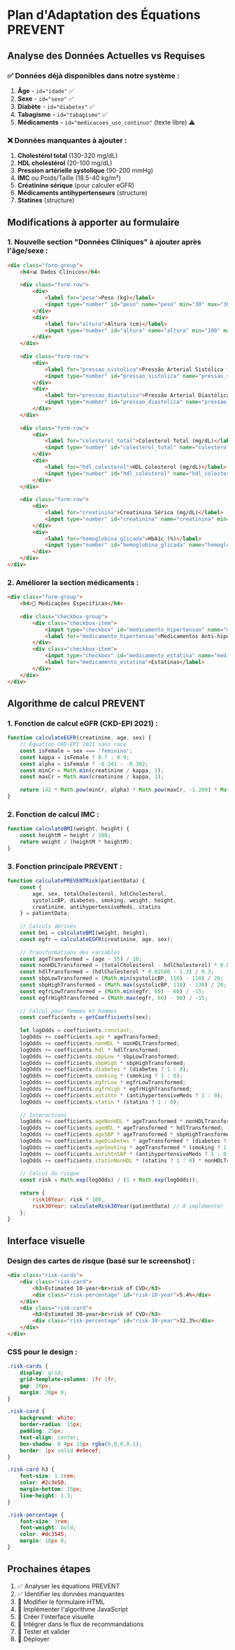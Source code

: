 # Plan d'Adaptation des Équations PREVENT

## Analyse des Données Actuelles vs Requises

### ✅ Données déjà disponibles dans notre système :
1. **Âge** - `id="idade"` ✅
2. **Sexe** - `id="sexo"` ✅
3. **Diabète** - `id="diabetes"` ✅
4. **Tabagisme** - `id="tabagismo"` ✅
5. **Médicaments** - `id="medicacoes_uso_continuo"` (texte libre) ⚠️

### ❌ Données manquantes à ajouter :
1. **Cholestérol total** (130-320 mg/dL)
2. **HDL cholestérol** (20-100 mg/dL)
3. **Pression artérielle systolique** (90-200 mmHg)
4. **IMC** ou Poids/Taille (18.5-40 kg/m²)
5. **Créatinine sérique** (pour calculer eGFR)
6. **Médicaments antihypertenseurs** (structure)
7. **Statines** (structure)

## Modifications à apporter au formulaire

### 1. Nouvelle section "Données Cliniques" à ajouter après l'âge/sexe :

```html
<div class="form-group">
    <h4>📊 Dados Clínicos</h4>
    
    <div class="form-row">
        <div>
            <label for="peso">Peso (kg)</label>
            <input type="number" id="peso" name="peso" min="30" max="300" step="0.1">
        </div>
        <div>
            <label for="altura">Altura (cm)</label>
            <input type="number" id="altura" name="altura" min="100" max="250" step="1">
        </div>
    </div>
    
    <div class="form-row">
        <div>
            <label for="pressao_sistolica">Pressão Arterial Sistólica (mmHg)</label>
            <input type="number" id="pressao_sistolica" name="pressao_sistolica" min="90" max="200">
        </div>
        <div>
            <label for="pressao_diastolica">Pressão Arterial Diastólica (mmHg)</label>
            <input type="number" id="pressao_diastolica" name="pressao_diastolica" min="50" max="120">
        </div>
    </div>
    
    <div class="form-row">
        <div>
            <label for="colesterol_total">Colesterol Total (mg/dL)</label>
            <input type="number" id="colesterol_total" name="colesterol_total" min="130" max="320">
        </div>
        <div>
            <label for="hdl_colesterol">HDL Colesterol (mg/dL)</label>
            <input type="number" id="hdl_colesterol" name="hdl_colesterol" min="20" max="100">
        </div>
    </div>
    
    <div class="form-row">
        <div>
            <label for="creatinina">Creatinina Sérica (mg/dL)</label>
            <input type="number" id="creatinina" name="creatinina" min="0.5" max="10" step="0.01">
        </div>
        <div>
            <label for="hemoglobina_glicada">HbA1c (%)</label>
            <input type="number" id="hemoglobina_glicada" name="hemoglobina_glicada" min="4" max="15" step="0.1">
        </div>
    </div>
</div>
```

### 2. Améliorer la section médicaments :

```html
<div class="form-group">
    <h4>💊 Medicações Específicas</h4>
    
    <div class="checkbox-group">
        <div class="checkbox-item">
            <input type="checkbox" id="medicamento_hipertensao" name="medicamentos_estruturados" value="anti_hipertensivo">
            <label for="medicamento_hipertensao">Medicamentos Anti-hipertensivos</label>
        </div>
        <div class="checkbox-item">
            <input type="checkbox" id="medicamento_estatina" name="medicamentos_estruturados" value="estatina">
            <label for="medicamento_estatina">Estatinas</label>
        </div>
    </div>
</div>
```

## Algorithme de calcul PREVENT

### 1. Fonction de calcul eGFR (CKD-EPI 2021) :
```javascript
function calculateEGFR(creatinine, age, sex) {
    // Équation CKD-EPI 2021 sans race
    const isFemale = sex === 'feminino';
    const kappa = isFemale ? 0.7 : 0.9;
    const alpha = isFemale ? -0.241 : -0.302;
    const minCr = Math.min(creatinine / kappa, 1);
    const maxCr = Math.max(creatinine / kappa, 1);
    
    return 142 * Math.pow(minCr, alpha) * Math.pow(maxCr, -1.200) * Math.pow(0.9938, age) * (isFemale ? 1.012 : 1);
}
```

### 2. Fonction de calcul IMC :
```javascript
function calculateBMI(weight, height) {
    const heightM = height / 100;
    return weight / (heightM * heightM);
}
```

### 3. Fonction principale PREVENT :
```javascript
function calculatePREVENTRisk(patientData) {
    const {
        age, sex, totalCholesterol, hdlCholesterol, 
        systolicBP, diabetes, smoking, weight, height,
        creatinine, antihypertensiveMeds, statins
    } = patientData;
    
    // Calculs dérivés
    const bmi = calculateBMI(weight, height);
    const egfr = calculateEGFR(creatinine, age, sex);
    
    // Transformations des variables
    const ageTransformed = (age - 55) / 10;
    const nonHDLTransformed = (totalCholesterol - hdlCholesterol) * 0.02586 - 3.5;
    const hdlTransformed = (hdlCholesterol * 0.02586 - 1.3) / 0.3;
    const sbpLowTransformed = (Math.min(systolicBP, 110) - 110) / 20;
    const sbpHighTransformed = (Math.max(systolicBP, 110) - 130) / 20;
    const egfrLowTransformed = (Math.min(egfr, 60) - 60) / -15;
    const egfrHighTransformed = (Math.max(egfr, 60) - 90) / -15;
    
    // Calcul pour femmes et hommes
    const coefficients = getCoefficients(sex);
    
    let logOdds = coefficients.constant;
    logOdds += coefficients.age * ageTransformed;
    logOdds += coefficients.nonHDL * nonHDLTransformed;
    logOdds += coefficients.hdl * hdlTransformed;
    logOdds += coefficients.sbpLow * sbpLowTransformed;
    logOdds += coefficients.sbpHigh * sbpHighTransformed;
    logOdds += coefficients.diabetes * (diabetes ? 1 : 0);
    logOdds += coefficients.smoking * (smoking ? 1 : 0);
    logOdds += coefficients.egfrLow * egfrLowTransformed;
    logOdds += coefficients.egfrHigh * egfrHighTransformed;
    logOdds += coefficients.antihtn * (antihypertensiveMeds ? 1 : 0);
    logOdds += coefficients.statin * (statins ? 1 : 0);
    
    // Interactions
    logOdds += coefficients.ageNonHDL * ageTransformed * nonHDLTransformed;
    logOdds += coefficients.ageHDL * ageTransformed * hdlTransformed;
    logOdds += coefficients.ageSBP * ageTransformed * sbpHighTransformed;
    logOdds += coefficients.ageDiabetes * ageTransformed * (diabetes ? 1 : 0);
    logOdds += coefficients.ageSmoking * ageTransformed * (smoking ? 1 : 0);
    logOdds += coefficients.antihtnSBP * (antihypertensiveMeds ? 1 : 0) * sbpHighTransformed;
    logOdds += coefficients.statinNonHDL * (statins ? 1 : 0) * nonHDLTransformed;
    
    // Calcul du risque
    const risk = Math.exp(logOdds) / (1 + Math.exp(logOdds));
    
    return {
        risk10Year: risk * 100,
        risk30Year: calculateRisk30Year(patientData) // À implémenter
    };
}
```

## Interface visuelle

### Design des cartes de risque (basé sur le screenshot) :
```html
<div class="risk-cards">
    <div class="risk-card">
        <h3>Estimated 10-year<br>risk of CVD</h3>
        <div class="risk-percentage" id="risk-10-year">5.4%</div>
    </div>
    <div class="risk-card">
        <h3>Estimated 30-year<br>risk of CVD</h3>
        <div class="risk-percentage" id="risk-30-year">32.3%</div>
    </div>
</div>
```

### CSS pour le design :
```css
.risk-cards {
    display: grid;
    grid-template-columns: 1fr 1fr;
    gap: 20px;
    margin: 20px 0;
}

.risk-card {
    background: white;
    border-radius: 15px;
    padding: 25px;
    text-align: center;
    box-shadow: 0 4px 15px rgba(0,0,0,0.1);
    border: 1px solid #e9ecef;
}

.risk-card h3 {
    font-size: 1.1rem;
    color: #2c3e50;
    margin-bottom: 15px;
    line-height: 1.3;
}

.risk-percentage {
    font-size: 3rem;
    font-weight: bold;
    color: #dc3545;
    margin: 10px 0;
}
```

## Prochaines étapes
1. ✅ Analyser les équations PREVENT
2. ✅ Identifier les données manquantes
3. 🔄 Modifier le formulaire HTML
4. 🔄 Implémenter l'algorithme JavaScript
5. 🔄 Créer l'interface visuelle
6. 🔄 Intégrer dans le flux de recommandations
7. 🔄 Tester et valider
8. 🔄 Déployer

